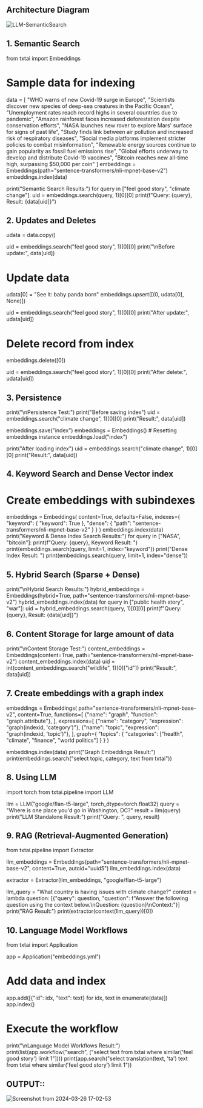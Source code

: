 ## Architecture Diagram 
![LLM-SemanticSearch](https://github.com/architpatel25/case-study-1-LLM/assets/25317936/a34d4781-28de-411b-beba-91cc4cecb4c0)

## 1. Semantic Search ##
from txtai import Embeddings

# Sample data for indexing  
data = [
    "WHO warns of new Covid-19 surge in Europe",
    "Scientists discover new species of deep-sea creatures in the Pacific Ocean",
    "Unemployment rates reach record highs in several countries due to pandemic",
    "Amazon rainforest faces increased deforestation despite conservation efforts",
    "NASA launches new rover to explore Mars' surface for signs of past life",
    "Study finds link between air pollution and increased risk of respiratory diseases",
    "Social media platforms implement stricter policies to combat misinformation",
    "Renewable energy sources continue to gain popularity as fossil fuel emissions rise",
    "Global efforts underway to develop and distribute Covid-19 vaccines",
    "Bitcoin reaches new all-time high, surpassing $50,000 per coin"
]
embeddings = Embeddings(path="sentence-transformers/nli-mpnet-base-v2")
embeddings.index(data)

print("Semantic Search Results:")
for query in ["feel good story", "climate change"]:
    uid = embeddings.search(query, 1)[0][0]
    print(f"Query: {query}, Result: {data[uid]}")
  
## 2. Updates and Deletes ##

udata = data.copy()

uid = embeddings.search("feel good story", 1)[0][0]
print("\nBefore update:", data[uid])

# Update data
udata[0] = "See it: baby panda born"
embeddings.upsert([(0, udata[0], None)])

uid = embeddings.search("feel good story", 1)[0][0]
print("After update:", udata[uid])

# Delete record from index
embeddings.delete([0])

uid = embeddings.search("feel good story", 1)[0][0]
print("After delete:", udata[uid])

## 3. Persistence ##

print("\nPersistence Test:")
print("Before saving index")
uid = embeddings.search("climate change", 1)[0][0]
print("Result:", data[uid])

embeddings.save("index")
embeddings = Embeddings() # Resetting embeddings instance
embeddings.load("index")

print("After loading index")
uid = embeddings.search("climate change", 1)[0][0]
print("Result:", data[uid])

## 4. Keyword Search and Dense Vector index ##

# Create embeddings with subindexes
embeddings = Embeddings(
  content=True,
  defaults=False,
  indexes={
    "keyword": {
      "keyword": True
    },
    "dense": {
      "path": "sentence-transformers/nli-mpnet-base-v2"
    }
  }
)
embeddings.index(data)
print("Keyword & Dense Index Search Results:")
for query in ["NASA", "bitcoin"]:
  print(f"Query: {query}, Keyword Result: ")
  print(embeddings.search(query, limit=1, index="keyword"))
  print("Dense Index Result: ")
  print(embeddings.search(query, limit=1, index="dense"))
  
## 5. Hybrid Search (Sparse + Dense) ##
print("\nHybrid Search Results:")
hybrid_embeddings = Embeddings(hybrid=True, path="sentence-transformers/nli-mpnet-base-v2")
hybrid_embeddings.index(data)
for query in ["public health story", "war"]:
    uid = hybrid_embeddings.search(query, 1)[0][0]
    print(f"Query: {query}, Result: {data[uid]}")
    
## 6. Content Storage for large amount of data ##

print("\nContent Storage Test:")
content_embeddings = Embeddings(content=True, path="sentence-transformers/nli-mpnet-base-v2")
content_embeddings.index(data)
uid = int(content_embeddings.search("wildlife", 1)[0]["id"])
print("Result:", data[uid])

## 7. Create embeddings with a graph index ##
embeddings = Embeddings(
  path="sentence-transformers/nli-mpnet-base-v2",
  content=True,
  functions=[
    {"name": "graph", "function": "graph.attribute"},
  ],
  expressions=[
    {"name": "category", "expression": "graph(indexid, 'category')"},
    {"name": "topic", "expression": "graph(indexid, 'topic')"},
  ],
  graph={
    "topics": {
      "categories": ["health", "climate", "finance", "world politics"]
    }
  }
)

embeddings.index(data)
print("Graph Embeddings Result:")
print(embeddings.search("select topic, category, text from txtai"))

## 8. Using LLM  ##
import torch
from txtai.pipeline import LLM

llm = LLM("google/flan-t5-large", torch_dtype=torch.float32)
query = "Where is one place you'd go in Washington, DC?"
result = llm(query)
print("LLM Standalone Result:")
print("Query: ", query, result)

## 9. RAG (Retrieval-Augmented Generation) ##
from txtai.pipeline import Extractor

llm_embeddings = Embeddings(path="sentence-transformers/nli-mpnet-base-v2", content=True, autoid="uuid5")
llm_embeddings.index(data)

extractor = Extractor(llm_embeddings, "google/flan-t5-large")

llm_query = "What country is having issues with climate change?"
context = lambda question: [{"query": question, "question": f"Answer the following question using the context below.\nQuestion: {question}\nContext:"}]
print("RAG Result:")
print(extractor(context(llm_query))[0])

## 10. Language Model Workflows ##
from txtai import Application

app = Application("embeddings.yml")

# Add data and index
app.add([{"id": idx, "text": text} for idx, text in enumerate(data)])
app.index()

# Execute the workflow
print("\nLanguage Model Workflows Result:")
print(list(app.workflow("search", ["select text from txtai where similar('feel good story') limit 1"])))
print(app.search("select translation(text, 'ta') text from txtai where similar('feel good story') limit 1"))

## OUTPUT::
![Screenshot from 2024-03-26 17-02-53](https://github.com/architpatel25/case-study-1-LLM/assets/25317936/2fa5a860-9403-4571-a611-80736b45b3de)
